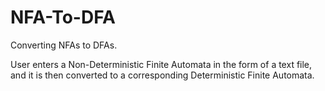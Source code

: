 # NFA-To-DFA
Converting NFAs to DFAs.

User enters a Non-Deterministic Finite Automata in the form of a text file, and it is then converted to a corresponding Deterministic Finite Automata.
